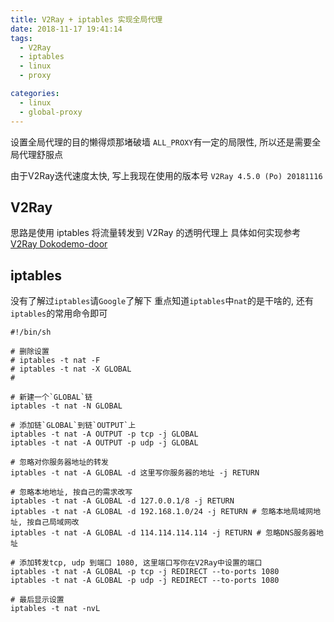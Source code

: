 ```yaml
---
title: V2Ray + iptables 实现全局代理
date: 2018-11-17 19:41:14
tags:
  - V2Ray
  - iptables
  - linux
  - proxy

categories:
  - linux
  - global-proxy
---
```



设置全局代理的目的懒得烦那堵破墙
`ALL_PROXY`有一定的局限性, 所以还是需要全局代理舒服点

由于V2Ray迭代速度太快, 写上我现在使用的版本号 `V2Ray 4.5.0 (Po) 20181116`
## V2Ray
思路是使用
iptables 将流量转发到 V2Ray 的透明代理上
具体如何实现参考[V2Ray Dokodemo-door](https://www.v2ray.com/chapter_02/protocols/dokodemo.html)

<!-- more -->

## iptables
没有了解过`iptables`请`Google`了解下
重点知道`iptables`中`nat`的是干啥的, 还有`iptables`的常用命令即可
```
#!/bin/sh

# 删除设置
# iptables -t nat -F
# iptables -t nat -X GLOBAL
#

# 新建一个`GLOBAL`链
iptables -t nat -N GLOBAL

# 添加链`GLOBAL`到链`OUTPUT`上
iptables -t nat -A OUTPUT -p tcp -j GLOBAL
iptables -t nat -A OUTPUT -p udp -j GLOBAL

# 忽略对你服务器地址的转发
iptables -t nat -A GLOBAL -d 这里写你服务器的地址 -j RETURN

# 忽略本地地址, 按自己的需求改写
iptables -t nat -A GLOBAL -d 127.0.0.1/8 -j RETURN
iptables -t nat -A GLOBAL -d 192.168.1.0/24 -j RETURN # 忽略本地局域网地址, 按自己局域网改
iptables -t nat -A GLOBAL -d 114.114.114.114 -j RETURN # 忽略DNS服务器地址

# 添加转发tcp, udp 到端口 1080, 这里端口写你在V2Ray中设置的端口
iptables -t nat -A GLOBAL -p tcp -j REDIRECT --to-ports 1080
iptables -t nat -A GLOBAL -p udp -j REDIRECT --to-ports 1080

# 最后显示设置
iptables -t nat -nvL

```







